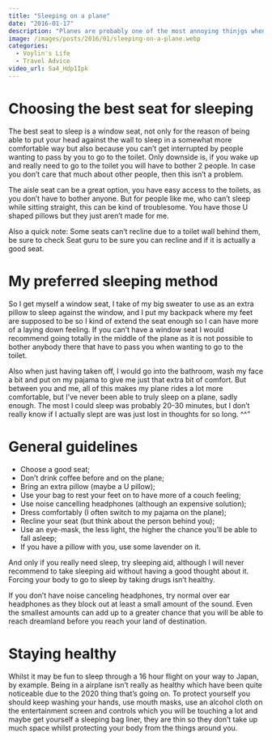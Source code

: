 ```yaml
---
title: "Sleeping on a plane"
date: "2016-01-17"
description: "Planes are probably one of the most annoying thinjgs when travelling as you can never get enough sleep on them. Let's talk about methods to improve your sleeping experience."
image: /images/posts/2016/01/sleeping-on-a-plane.webp
categories:
  - Voylin's Life
  - Travel Advice
video_url: Sa4_Hdp1Ipk
---
```


# Choosing the best seat for sleeping

The best seat to sleep is a window seat, not only for the reason of being able to put your head against the wall to sleep in a somewhat more comfortable way but also because you can’t get interrupted by people wanting to pass by you to go to the toilet. Only downside is, if you wake up and really need to go to the toilet you will have to bother 2 people. In case you don’t care that much about other people, then this isn’t a problem.

The aisle seat can be a great option, you have easy access to the toilets, as you don’t have to bother anyone. But for people like me, who can’t sleep while sitting straight, this can be kind of troublesome. You have those U shaped pillows but they just aren’t made for me.

Also a quick note: Some seats can’t recline due to a toilet wall behind them, be sure to check Seat guru to be sure you can recline and if it is actually a good seat.

# My preferred sleeping method

So I get myself a window seat, I take of my big sweater to use as an extra pillow to sleep against the window, and I put my backpack where my feet are supposed to be so I kind of extend the seat enough so I can have more of a laying down feeling. If you can’t have a window seat I would recommend going totally in the middle of the plane as it is not possible to bother anybody there that have to pass you when wanting to go to the toilet.

Also when just having taken off, I would go into the bathroom, wash my face a bit and put on my pajama to give me just that extra bit of comfort. But between you and me, all of this makes my plane rides a lot more comfortable, but I’ve never been able to truly sleep on a plane, sadly enough. The most I could sleep was probably 20-30 minutes, but I don’t really know if I actually slept are was just lost in thoughts for so long. ^^”

# General guidelines

- Choose a good seat;
- Don’t drink coffee before and on the plane;
- Bring an extra pillow (maybe a U pillow);
- Use your bag to rest your feet on to have more of a couch feeling;
- Use noise cancelling headphones (although an expensive solution);
- Dress comfortably (I often switch to my pajama on the plane);
- Recline your seat (but think about the person behind you);
- Use an eye-mask, the less light, the higher the chance you’ll be able to fall asleep;
- If you have a pillow with you, use some lavender on it.

And only if you really need sleep, try sleeping aid, although I will never recommend to take sleeping aid without having a good thought about it. Forcing your body to go to sleep by taking drugs isn’t healthy.

If you don’t have noise canceling headphones, try normal over ear headphones as they block out at least a small amount of the sound. Even the smallest amounts can add up to a greater chance that you will be able to reach dreamland before you reach your land of destination.

# Staying healthy

Whilst it may be fun to sleep through a 16 hour flight on your way to Japan, by example. Being in a airplane isn’t really as healthy which have been quite noticeable due to the 2020 thing that’s going on. To protect yourself you should keep washing your hands, use mouth masks, use an alcohol cloth on the entertainment screen and controls which you will be touching a lot and maybe get yourself a sleeping bag liner, they are thin so they don’t take up much space whilst protecting your body from the things around you.


